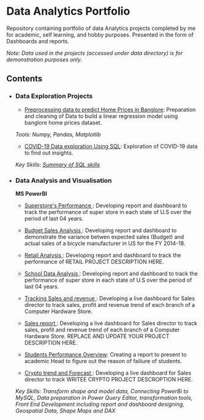 # Data Analytics Portfolio
Repository containing portfolio of data Analytics projects completed by me for academic, self learning, and hobby purposes. Presented in the form of Dashboards and reports.

<!-- For a more visually pleasant experience for browsing the portfolio, check out <p><a href="zafarsalman.github.io/">my quick portfolio</a></p>    -->



_Note: Data used in the projects (accessed under data directory) is for demonstration purposes only._

## Contents




- ### Data Exploration Projects

	- [Preprocessing data to predict Home Prices in Banglore](https://github.com/muhammadtoqeerzafar/muhammadtoqeerzafar.github.io/blob/main/Data_Cleaning_Practice_Predicting_Home_Prices_in_Banglore.ipynb): Preparation and cleaning of Data to build a linear regression model using banglore home prices dataset.

	_Tools: Numpy, Pandas, Matplotlib_
	- [COVID-19 Data exploration Using SQL](https://github.com/muhammadtoqeerzafar/muhammadtoqeerzafar.github.io/blob/main/COVID-19%20Data%20exploration%20using%20SQL.sql): 
Exploration of COVID-19 data to find out insights.

	_Key Skills: [Summary of SQL skills](https://github.com/muhammadtoqeerzafar/muhammadtoqeerzafar.github.io/blob/main/SQL_Skills.md)_

- ### Data Analysis and Visualisation
	 __MS PowerBI__
	- [Superstore's Performance ](https://github.com/zafarsalman/zafarsalman.github.io/blob/main/PowerBi%20Practice/Sales_Insights_SuperStore.pdf): Developing report and dashboard to track the performance of super store in each state of U.S over the period of last 04 years.  

	- [Budget Sales Analysis ](https://github.com/zafarsalman/zafarsalman.github.io/blob/main/Budget%20Sales%20Analysis/Sales%20and%20Budget%20Analysis.pdf): Developing report and dashboard to demonstrate the variance betwen expected sales (Budget) and actual sales of a bicycle manufacturer in US for the FY 2014-18.  

	- [Retail Analysis ](https://github.com/zafarsalman/zafarsalman.github.io/blob/main/Retail%20Analysis/Retail%20Analysis.pdf): Developing report and dashboard to track the performance of RETAIL PROJECT DESCRIPTION HERE. 
 
	- [School Data Analysis ](https://github.com/zafarsalman/zafarsalman.github.io/blob/main/School%20Data%20Analysis/School%20Data%20Analysis.pdf): Developing report and dashboard to track the performance of super store in each state of U.S over the period of last 04 years.  

	- [Tracking Sales and revenue ](https://github.com/zafarsalman/zafarsalman.github.io/blob/main/PowerBi%20Practice/Sales%20and%20revenue%20trends.pdf): Developing a live dashboard for Sales director to track sales, profit and revenue trend of each branch of a Computer Hardware Store. 
	
	- [Sales report ](https://github.com/zafarsalman/zafarsalman.github.io/blob/main/PowerBi%20Practice/SalesReport.pdf): Developing a live dashboard for Sales director to track sales, profit and revenue trend of each branch of a Computer Hardware Store. REPLACE AND UPDATE YOUR PROJECT DESCRIPTION HERE.

	- [Students Performance Overview](https://github.com/zafarsalman/zafarsalman.github.io/blob/main/PowerBi%20Practice/Students_performance_overview.pdf): Creating a report to present to academic Head to figure out the reason of failiure of students.

	- [Crypto trend and Forecast ](https://github.com/zafarsalman/zafarsalman.github.io/blob/main/PowerBi%20Practice/Crypto%20trend%20and%20Forecast.pdf): Developing a live dashboard for Sales director to track WRITEE CRYPTO PROJECT DESCROPTION HERE. 

	_Key Skills: Transform shape and model data, Connecting PowerBi to MySQL, Data preparation in Power Query Editor, transformation tools, Front End Development including report and dashboard designing, Geospatial Data, Shape Maps and DAX_
	<!-- 	Analysis of walkability of suburbs in Melbourne, Victoria and its implications.
		
	
- ### other Projects: 
	- __Physics__
		
... -->	

If you liked what you saw, want to have a chat with me about the portfolio, work opportunities, or collaboration, shoot an email at muhammad.zafar@iubh.de. 
